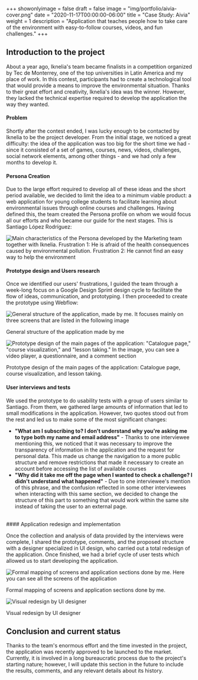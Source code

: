 +++
showonlyimage = false
draft = false
image = "img/portfolio/aivia-cover.png"
date = "2020-11-17T00:00:00-06:00"
title = "Case Study: Aivia"
weight = 1
description = "Application that teaches people how to take care of the environment with easy-to-follow courses, videos, and fun challenges."
+++

## Introduction to the project

About a year ago, Iknelia's team became finalists in a competition organized by Tec de Monterrey, one of the top universities in Latin America and my place of work. In this contest, participants had to create a technological tool that would provide a means to improve the environmental situation. Thanks to their great effort and creativity, Iknelia's idea was the winner. However, they lacked the technical expertise required to develop the application the way they wanted.

#### Problem

Shortly after the contest ended, I was lucky enough to be contacted by Iknelia to be the project developer. From the initial stage, we noticed a great difficulty: the idea of the application was too big for the short time we had - since it consisted of a set of games, courses, news, videos, challenges, social network elements, among other things - and we had only a few months to develop it.

#### Persona Creation

Due to the large effort required to develop all of these ideas and the short period available, we decided to limit the idea to a minimum viable product: a web application for young college students to facilitate learning about environmental issues through online courses and challenges. Having defined this, the team created the Persona profile on whom we would focus all our efforts and who became our guide for the next stages. This is Santiago López Rodríguez:

![Main characteristics of the Persona developed by the Marketing team together with Iknelia. Frustration 1: He is afraid of the health consequences caused by environmental pollution. Frustration 2: He cannot find an easy way to help the environment](/img/portfolio/aivia/01-persona-en.png)


#### Prototype design and Users research

Once we identified our users' frustrations, I guided the team through a week-long focus on a Google Design Sprint design cycle to facilitate the flow of ideas, communication, and prototyping. I then proceeded to create the prototype using Webflow:

![General structure of the application, made by me. It focuses mainly on three screens that are listed in the following image](/img/portfolio/aivia/02-mapa.png)

General structure of the application made by me


![Prototype design of the main pages of the application: "Catalogue page," "course visualization," and "lesson taking." In the image, you can see a video player, a questionnaire, and a comment section](/img/portfolio/aivia/03-prototipo.png)

Prototype design of the main pages of the application: Catalogue page, course visualization, and lesson taking.

#### User interviews and tests

We used the prototype to do usability tests with a group of users similar to Santiago. From them, we gathered large amounts of information that led to small modifications in the application. However, two quotes stood out from the rest and led us to make some of the most significant changes:

- **"What am I subscribing to? I don't understand why you're asking me to type both my name and email address"** - Thanks to one interviewee mentioning this, we noticed that it was necessary to improve the transparency of information in the application and the request for personal data. This made us change the navigation to a more public structure and remove restrictions that made it necessary to create an account before accessing the list of available courses
- **"Why did it take me off the page when I wanted to check a challenge? I didn't understand what happened"** - Due to one interviewee's mention of this phrase, and the confusion reflected in some other interviewees when interacting with this same section, we decided to change the structure of this part to something that would work within the same site instead of taking the user to an external page.


<br />
#### Application redesign and implementation

Once the collection and analysis of data provided by the interviews were complete, I shared the prototype, comments, and the proposed structure with a designer specialized in UI design, who carried out a total redesign of the application. Once finished, we had a brief cycle of user tests which allowed us to start developing the application.

![Formal mapping of screens and application sections done by me. Here you can see all the screens of the application](/img/portfolio/aivia/04-mapa-2.png)

Formal mapping of screens and application sections done by me.

![Visual redesign by UI designer](/img/portfolio/aivia/05-redisenio.png)

Visual redesign by UI designer

## Conclusion and current status

Thanks to the team's enormous effort and the time invested in the project, the application was recently approved to be launched to the market. Currently, it is involved in a long bureaucratic process due to the project's starting nature; however, I will update this section in the future to include the results, comments, and any relevant details about its history.
